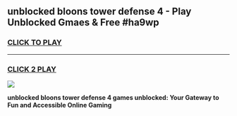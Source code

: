 
## unblocked bloons tower defense 4 - Play Unblocked Gmaes & Free #ha9wp
<h3>
<a href="https://news.freeplayer.one?title=unblocked_bloons_tower_defense_4&ref=24F">CLICK TO PLAY</a></h3>
<hr>

<h3>
<a href="https://news.freeplayer.one?title=unblocked_bloons_tower_defense_4&ref=24F">CLICK 2 PLAY</a>
  
</h3>

<a href="https://news.freeplayer.one?title=unblocked_bloons_tower_defense_4&ref=24F/"><img src="https://clearcache.store/games.png"></a>


**unblocked bloons tower defense 4 games unblocked: Your Gateway to Fun and Accessible Online Gaming**
